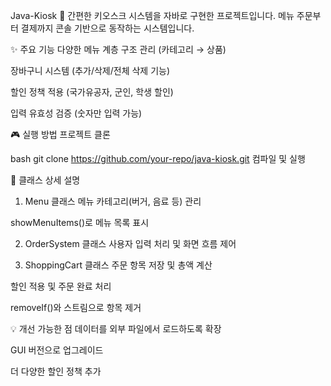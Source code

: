 Java-Kiosk 🍔
간편한 키오스크 시스템을 자바로 구현한 프로젝트입니다. 메뉴 주문부터 결제까지 콘솔 기반으로 동작하는 시스템입니다.

✨ 주요 기능
다양한 메뉴 계층 구조 관리 (카테고리 → 상품)

장바구니 시스템 (추가/삭제/전체 삭제 기능)

할인 정책 적용 (국가유공자, 군인, 학생 할인)

입력 유효성 검증 (숫자만 입력 가능)

🎮 실행 방법
프로젝트 클론

bash
git clone https://github.com/your-repo/java-kiosk.git
컴파일 및 실행

📝 클래스 상세 설명
1. Menu 클래스
메뉴 카테고리(버거, 음료 등) 관리

showMenuItems()로 메뉴 목록 표시

2. OrderSystem 클래스
사용자 입력 처리 및 화면 흐름 제어

3. ShoppingCart 클래스
주문 항목 저장 및 총액 계산

할인 적용 및 주문 완료 처리

removeIf()와 스트림으로 항목 제거

💡 개선 가능한 점
데이터를 외부 파일에서 로드하도록 확장

GUI 버전으로 업그레이드

더 다양한 할인 정책 추가
